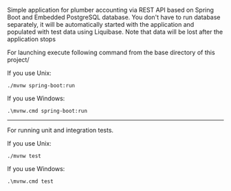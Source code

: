 Simple application for plumber accounting via REST API based on Spring Boot and Embedded PostgreSQL database. You don't have to run database separately, it will be automatically started with the application and populated with test data using Liquibase. Note that data will be lost after the application stops 

For launching execute following command from the base directory of this project/

If you use Unix:
```
./mvnw spring-boot:run
```
If you use Windows:
```
.\mvnw.cmd spring-boot:run
```
---
For running unit and integration tests.

If you use Unix:
```
./mvnw test
```
If you use Windows:
```
.\mvnw.cmd test
```